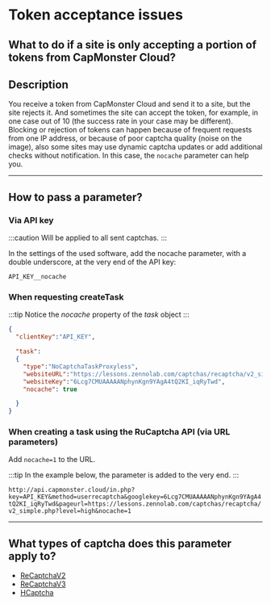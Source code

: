 ﻿---
sidebar_position: 7
---
# Token acceptance issues

## What to do if a site is only accepting a portion of tokens from CapMonster Cloud?

## **Description**

You receive a token from CapMonster Cloud and send it to a site, but the site rejects it. And sometimes the site can accept the token, for example, in one case out of 10 (the success rate in your case may be different). Blocking or rejection of tokens can happen because of frequent requests from one IP address, or because of poor captcha quality (noise on the image), also some sites may use dynamic captcha updates or add additional checks without notification. In this case, the `nocache` parameter can help you.

---

## **How to pass a parameter?**

### **Via API key**

:::caution
Will be applied to all sent captchas.
:::

In the settings of the used software, add the nocache parameter, with a double underscore, at the very end of the API key:

`API_KEY__nocache`

### **When requesting createTask**

:::tip
Notice the *nocache* property of the *task* object
:::

```json
{
  "clientKey":"API_KEY",

  "task": 
  {
    "type":"NoCaptchaTaskProxyless",
    "websiteURL":"https://lessons.zennolab.com/captchas/recaptcha/v2_simple.php?level=high",
    "websiteKey":"6Lcg7CMUAAAAANphynKgn9YAgA4tQ2KI_iqRyTwd",
    "nocache": true

  }
}
```

### **When creating a task using the RuCaptcha API (via URL parameters)**

Add `nocache=1` to the URL.

:::tip
In the example below, the parameter is added to the very end.
:::

`http://api.capmonster.cloud/in.php?key=API_KEY&method=userrecaptcha&googlekey=6Lcg7CMUAAAAANphynKgn9YAgA4tQ2KI_iqRyTwd&pageurl=https://lessons.zennolab.com/captchas/recaptcha/v2_simple.php?level=high&nocache=1`

---

## **What types of captcha does this parameter apply to?**

- [ReCaptchaV2](../captchas/no-captcha-task.md)
- [ReCaptchaV3](../captchas/recaptcha-v3-task.md)
- [HCaptcha](../captchas/hcaptcha-task.md)